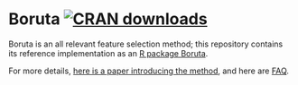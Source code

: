 # Boruta [![CRAN downloads](https://cranlogs.r-pkg.org/badges/Boruta)](https://cran.rstudio.com/web/packages/Boruta/index.html) 

Boruta is an all relevant feature selection method; this repository contains its reference implementation as an [R package Boruta](https://cran.r-project.org/package=Boruta).

For more details, [here is a paper introducing the method](https://www.jstatsoft.org/v36/i11/), and here are [FAQ](https://notabug.org/mbq/Boruta/wiki/FAQ).
